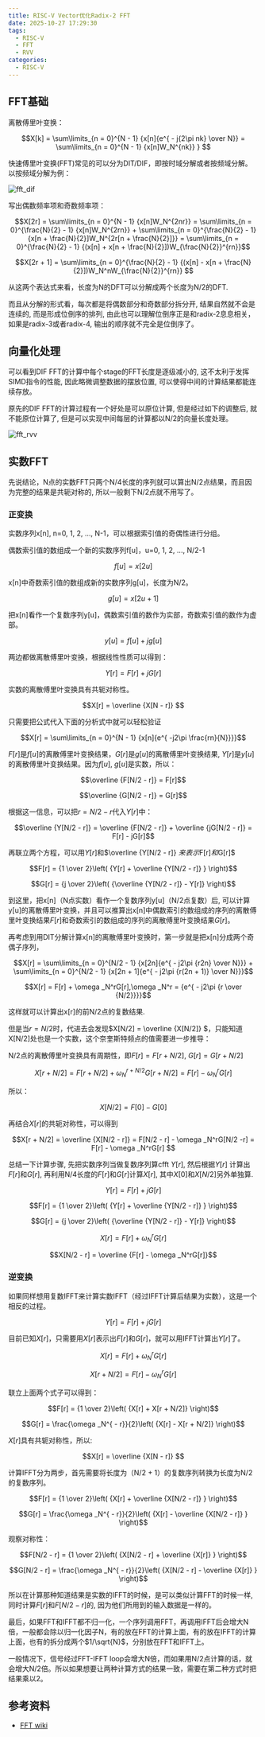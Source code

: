 ```yaml
---
title: RISC-V Vector优化Radix-2 FFT
date: 2025-10-27 17:29:30
tags:
  - RISC-V
  - FFT
  - RVV
categories:
  - RISC-V
---
```


## FFT基础

离散傅里叶变换：

$$X[k] = \sum\limits_{n = 0}^{N - 1} {x[n]{e^{ - j{2\pi nk} \over N}}
= \sum\limits_{n = 0}^{N - 1} {x[n]W_N^{nk}} } $$

快速傅里叶变换(FFT)常见的可以分为DIT/DIF，即按时域分解或者按频域分解。以按频域分解为例：

![fft_dif](fft_dif.svg)

写出偶数频率项和奇数频率项：

$$X[2r] = \sum\limits_{n = 0}^{N - 1} {x[n]W_N^{2nr}} =
\sum\limits_{n = 0}^{\frac{N}{2} - 1} {x[n]W_N^{2rn}} +
\sum\limits_{n = 0}^{\frac{N}{2} - 1}
{x[n + \frac{N}{2}]W_N^{2r[n + \frac{N}{2}]}} =
\sum\limits_{n = 0}^{\frac{N}{2} - 1} {(x[n] + x[n + \frac{N}{2}])W_{\frac{N}{2}}^{rn}}$$

$$X[2r + 1] = \sum\limits_{n = 0}^{\frac{N}{2} - 1}
{(x[n] - x[n + \frac{N}{2}])W_N^nW_{\frac{N}{2}}^{rn}} $$

从这两个表达式来看，长度为N的DFT可以分解成两个长度为N/2的DFT.

而且从分解的形式看，每次都是将偶数部分和奇数部分拆分开,
结果自然就不会是连续的, 而是形成位倒序的排列,
由此也可以理解位倒序正是和radix-2息息相关，
如果是radix-3或者radix-4, 输出的顺序就不完全是位倒序了。

## 向量化处理

可以看到DIF FFT的计算中每个stage的FFT长度是逐级减小的,
这不太利于发挥SIMD指令的性能, 因此略微调整数据的摆放位置,
可以使得中间的计算结果都能连续存放。

原先的DIF FFT的计算过程有一个好处是可以原位计算,
但是经过如下的调整后, 就不能原位计算了, 但是可以实现中间每层的计算都以N/2的向量长度处理。

![fft_rvv](fft_rvv.svg)

## 实数FFT

先说结论，N点的实数FFT只两个N/4长度的序列就可以算出N/2点结果，而且因为完整的结果是共轭对称的,
所以一般剩下N/2点就不用写了。

### 正变换

实数序列x[n], n=0, 1, 2, ..., N-1，可以根据索引值的奇偶性进行分组。

偶数索引值的数组成一个新的实数序列f[u]，u=0, 1, 2, ..., N/2-1

$$f[u] = x[2u]$$

x[n]中奇数索引值的数组成新的实数序列g[u]，长度为N/2。

$$g[u] = x[2u+1]$$

把x[n]看作一个复数序列y[u]，偶数索引值的数作为实部，奇数索引值的数作为虚部。

$$y[u] = f[u] + jg[u]$$

两边都做离散傅里叶变换，根据线性性质可以得到：

$$Y[r] = F[r] + jG[r]$$

实数的离散傅里叶变换具有共轭对称性。

$$X[r] = \overline {X[N - r]} $$

只需要把公式代入下面的分析式中就可以轻松验证

$$X[r] = \sum\limits_{n = 0}^{N - 1} {x[n]{e^{ -j2\pi \frac{rn}{N}}}}$$

$F[r]$是$f[u]$的离散傅里叶变换结果，$G[r]$是$g[u]$的离散傅里叶变换结果,
$Y[r]$是$y[u]$的离散傅里叶变换结果。因为$f[u]$, $g[u]$是实数，所以：

$$\overline {F[N/2 - r]}  = F[r]$$

$$\overline {G[N/2 - r]}  = G[r]$$

根据这一信息，可以把$r=N/2-r$代入$Y[r]$中：

$$\overline {Y[N/2 - r]}  = \overline {F[N/2 - r]}  +
\overline {jG[N/2 - r]}  = F[r] - jG[r]$$

再联立两个方程，可以用$Y[r]$和$\overline {Y[N/2 - r]} $来表示$F[r]$和$G[r]$

$$F[r] = {1 \over 2}\left( {Y[r] + \overline {Y[N/2 - r]} } \right)$$

$$G[r] = {j \over 2}\left( {\overline {Y[N/2 - r]}  - Y[r]} \right)$$

到这里，把x[n]（N点实数）看作一个复数序列y[u]（N/2点复数）后, 可以计算y[u]的离散傅里叶变换，并且可以推算出x[n]中偶数索引的数组成的序列的离散傅里叶变换结果$F[r]$和奇数索引的数组成的序列的离散傅里叶变换结果$G[r]$。

再考虑到用DIT分解计算x[n]的离散傅里叶变换时，第一步就是把x[n]分成两个奇偶子序列，

$$X[r] = \sum\limits_{n = 0}^{N/2 - 1} {x[2n]{e^{ - j2\pi {r2n} \over N}}}  +
\sum\limits_{n = 0}^{N/2 - 1} {x[2n + 1]{e^{ - j2\pi {r(2n + 1)} \over N}}}$$

$$X[r] = F[r] + \omega _N^rG[r],\omega _N^r = {e^{ - j2\pi {r \over {N/2}}}}$$

这样就可以计算出x[r]的前N/2点的复数结果.

但是当$r=N/2$时，代进去会发现$X[N/2] = \overline {X[N/2]} $，只能知道X[N/2]处也是一个实数，这个奈奎斯特频点的值需要进一步推导：

N/2点的离散傅里叶变换具有周期性，即$F[r]=F[r+N/2]$, $G[r]=G[r+N/2]$

$$X[r + N/2] = F[r + N/2] + \omega _N^{r + N/2}G[r + N/2] = F[r] - \omega _N^rG[r]$$

所以：

$$X[N/2] = F[0] - G[0]$$

再结合$X[r]$的共轭对称性，可以得到

$$X[r + N/2] = \overline {X[N/2 - r]} =
F[N/2 - r] - \omega _N^rG[N/2 -r] =
F[r] - \omega _N^rG[r] $$

总结一下计算步骤, 先把实数序列当做复数序列算cfft $Y[r]$, 然后根据$Y[r]$ 计算出$F[r]$和$G[r]$,
再利用N/4长度的$F[r]$和$G[r]$计算$X[r]$, 其中$X[0]$和$X[N/2]$另外单独算.

$$Y[r] = F[r] + jG[r]$$

$$F[r] = {1 \over 2}\left( {Y[r] + \overline {Y[N/2 - r]} } \right)$$

$$G[r] = {j \over 2}\left( {\overline {Y[N/2 - r]}  - Y[r]} \right)$$

$$X[r] = F[r] + \omega _N^rG[r]$$

$$X[N/2 - r] = \overline {F[r] - \omega _N^rG[r]}$$

### 逆变换

如果同样想用复数IFFT来计算实数IFFT（经过IFFT计算后结果为实数），这是一个相反的过程。

$$Y[r] = F[r] + jG[r]$$

目前已知$X[r]$，只需要用$X[r]$表示出$F[r]$和$G[r]$，就可以用IFFT计算出$Y[r]$了。

$$X[r] = F[r] + \omega _N^rG[r]$$

$$X[r + N/2] = F[r] - \omega _N^rG[r]$$

联立上面两个式子可以得到：

$$F[r] = {1 \over 2}\left( {X[r] + X[r + N/2]} \right)$$

$$G[r] = \frac{\omega _N^{ - r}}{2}\left( {X[r] - X[r + N/2]} \right)$$

$X[r]$具有共轭对称性，所以:

$$X[r] = \overline {X[N - r]} $$

计算IFFT分为两步，首先需要将长度为（N/2 + 1）的复数序列转换为长度为N/2的复数序列。

$$F[r] = {1 \over 2}\left( {X[r] + \overline {X[N/2 - r]} } \right)$$

$$G[r] = \frac{\omega _N^{ - r}}{2}\left( {X[r] - \overline {X[N/2 - r]} } \right)$$

观察对称性：

$$F[N/2 - r] = {1 \over 2}\left( {X[N/2 - r] + \overline {X[r]} } \right)$$

$$G[N/2 - r] = \frac{\omega _N^{ - r}}{2}\left( {X[N/2 - r] - \overline {X[r]} } \right)$$

所以在计算那种知道结果是实数的IFFT的时候，是可以类似计算FFT的时候一样,
同时计算$F[r]$和$F[N/2 - r]$的, 因为他们所用到的输入数据是一样的。

最后，如果FFT和IFFT都不归一化，一个序列调用FFT，再调用IFFT后会增大N倍，一般都会除以归一化因子N，有的放在FFT的计算上面，有的放在IFFT的计算上面，也有的拆分成两个$1/\sqrt{N}$，分别放在FFT和IFFT上。

一般情况下，信号经过FFT-IFFT loop会增大N倍，而如果用N/2点计算的话，就会增大N/2倍。所以如果想要让两种计算方式的结果一致，需要在第二种方式时把结果乘以2。

## 参考资料

- [FFT wiki](https://zh.wikipedia.org/wiki/%E5%BA%93%E5%88%A9-%E5%9B%BE%E5%9F%BA%E5%BF%AB%E9%80%9F%E5%82%85%E9%87%8C%E5%8F%B6%E5%8F%98%E6%8D%A2%E7%AE%97%E6%B3%95)
